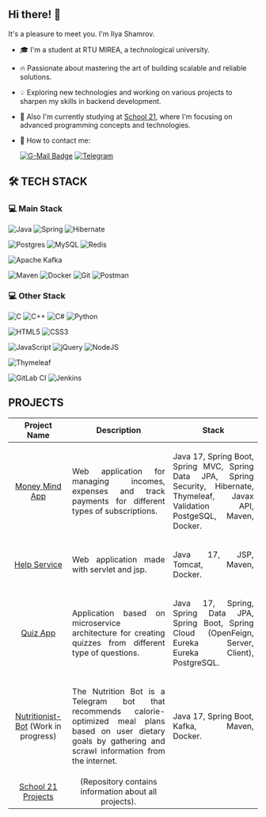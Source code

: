 ## Hi there! 👋

It's a pleasure to meet you. I'm Ilya Shamrov.

- 🎓 I'm a student at RTU MIREA, a technological university.
- 🔥 Passionate about mastering the art of building scalable and reliable solutions.
- 💡 Exploring new technologies and working on various projects to sharpen my skills in backend development.
- 🚀 Also I'm currently studying at [School 21](https://21-school.ru/), where I'm focusing on advanced programming concepts and technologies.
- 💬 How to contact me:

	[![G-Mail Badge](https://img.shields.io/badge/Gmail-D14836?style=for-the-badge&logo=gmail&logoColor=white)](mailto:ilya66401@gmail.com)
	[![Telegram](https://img.shields.io/badge/Telegram-2CA5E0?style=for-the-badge&logo=telegram&logoColor=white)](https://t.me/breez98)

## 🛠 TECH STACK

### 💻 Main Stack

![Java](https://img.shields.io/badge/java-%23ED8B00.svg?style=for-the-badge&logo=openjdk&logoColor=white)
![Spring](https://img.shields.io/badge/spring-%236DB33F.svg?style=for-the-badge&logo=spring&logoColor=white)
![Hibernate](https://img.shields.io/badge/Hibernate-59666C?style=for-the-badge&logo=Hibernate&logoColor=white)

![Postgres](https://img.shields.io/badge/postgres-%23316192.svg?style=for-the-badge&logo=postgresql&logoColor=white)
![MySQL](https://img.shields.io/badge/mysql-4479A1.svg?style=for-the-badge&logo=mysql&logoColor=white)
![Redis](https://img.shields.io/badge/redis-%23DD0031.svg?style=for-the-badge&logo=redis&logoColor=white)

![Apache Kafka](https://img.shields.io/badge/Apache%20Kafka-000?style=for-the-badge&logo=apachekafka)

![Maven](https://img.shields.io/badge/Apache%20Maven-C71A36?style=for-the-badge&logo=Apache%20Maven&logoColor=white)
![Docker](https://img.shields.io/badge/docker-%230db7ed.svg?style=for-the-badge&logo=docker&logoColor=white)
![Git](https://img.shields.io/badge/git-%23F05033.svg?style=for-the-badge&logo=git&logoColor=white)
![Postman](https://img.shields.io/badge/Postman-FF6C37?style=for-the-badge&logo=postman&logoColor=white)

### 💻 Other Stack
![C](https://img.shields.io/badge/c-%2300599C.svg?style=for-the-badge&logo=c&logoColor=white)
![C++](https://img.shields.io/badge/c++-%2300599C.svg?style=for-the-badge&logo=c%2B%2B&logoColor=white)
![C#](https://img.shields.io/badge/c%23-%23239120.svg?style=for-the-badge&logo=csharp&logoColor=white)
![Python](https://img.shields.io/badge/python-3670A0?style=for-the-badge&logo=python&logoColor=ffdd54)

![HTML5](https://img.shields.io/badge/html5-%23E34F26.svg?style=for-the-badge&logo=html5&logoColor=white)
![CSS3](https://img.shields.io/badge/css3-%231572B6.svg?style=for-the-badge&logo=css3&logoColor=white)

![JavaScript](https://img.shields.io/badge/javascript-%23323330.svg?style=for-the-badge&logo=javascript&logoColor=%23F7DF1E)
![jQuery](https://img.shields.io/badge/jquery-%230769AD.svg?style=for-the-badge&logo=jquery&logoColor=white)
![NodeJS](https://img.shields.io/badge/node.js-6DA55F?style=for-the-badge&logo=node.js&logoColor=white)

![Thymeleaf](https://img.shields.io/badge/Thymeleaf-%23005C0F.svg?style=for-the-badge&logo=Thymeleaf&logoColor=white)

![GitLab CI](https://img.shields.io/badge/gitlab%20ci-%23181717.svg?style=for-the-badge&logo=gitlab&logoColor=white)
![Jenkins](https://img.shields.io/badge/jenkins-%232C5263.svg?style=for-the-badge&logo=jenkins&logoColor=white)

## PROJECTS

| Project Name   |      Description      |  Stack |
|:----------:|:-------------:|:------:|
| [Money Mind App](https://github.com/Breez97/Money-Mind-App) | <p align="justify">Web application for managing incomes, expenses and track payments for different types of subscriptions.</p> | <p align="justify">Java 17, Spring Boot, Spring MVC, Spring Data JPA, Spring Security, Hibernate, Thymeleaf, Javax Validation API, PostgeSQL, Maven, Docker.</p>|
| [Help Service](https://github.com/Breez97/SmallHelpService) | <p align="justify">Web application made with servlet and jsp.</p> | <p align="justify">Java 17, JSP, Tomcat, Maven, Docker.</p>|
| [Quiz App](https://github.com/Breez97/Quiz-App-Microservices) | <p align="justify">Application based on microservice architecture for creating quizzes from different type of questions.</p> | <p align="justify">Java 17, Spring, Spring Data JPA, Spring Boot, Spring Cloud (OpenFeign, Eureka Server, Eureka Client), PostgreSQL.</p>|
| [Nutritionist-Bot](https://github.com/Breez97/Nutritionist-Bot) (Work in progress) | <p align="justify">The Nutrition  Bot is a Telegram bot that recommends calorie-optimized meal plans based on user dietary goals by gathering and scrawl information from the internet.</p> | <p align="justify">Java 17, Spring Boot, Kafka, Maven, Docker.</p>|
| [School 21 Projects](https://github.com/Breez97/S21_CoreProgram) | (Repository contains information about all projects).
